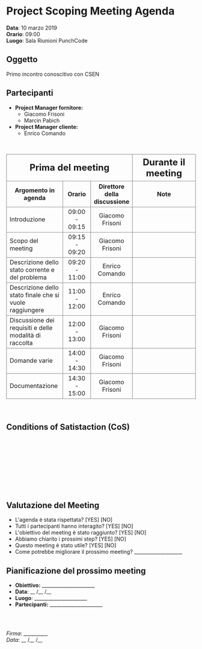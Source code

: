 # Project Scoping Meeting Agenda

**Data**: 10 marzo 2019  
**Orario**: 09:00  
**Luogo**: Sala Riunioni PunchCode

## Oggetto
Primo incontro conoscitivo con CSEN

## Partecipanti
- **Project Manager fornitore:**
    - Giacomo Frisoni
    - Marcin Pabich
- **Project Manager cliente:**
    - Enrico Comando

<br/>

<style>
    table tr td, table tr th {
        border: 1px solid gray;
        overflow: hidden;
        word-break: normal;
        text-align: center;
    }

    table tr td:first-child {
        text-align: left;
    }

    table tr th.big {
        font-size: 1.5em;
    }

    table tr th.first {
        width: 30%;
    }

    table tr th.second {
        width: 15%;
    }

    table tr th.third {
        width: 20%;
    }

    table tr th.fourth {
        width: 50%;
    }
</style>

<table>
    <tr>
        <th class="big" colspan="3">Prima del meeting</th>
        <th class="big" colspan="1">Durante il meeting</th>
    </tr>
    <tr>
        <th class="first">Argomento in agenda</th>
        <th class="second">Orario</th>
        <th class="third">Direttore della discussione</th>
        <th class="fourth">Note</th>
    </tr>
    <tr>
        <td>Introduzione</td>
        <td>09:00 - 09:15</td>
        <td>Giacomo Frisoni</td>
        <td></td>
    </tr>
    <tr>
        <td>Scopo del meeting</td>
        <td>09:15 - 09:20</td>
        <td>Giacomo Frisoni</td>
        <td></td>
    </tr>
    <tr>
        <td>Descrizione dello stato corrente e del problema</td>
        <td>09:20 - 11:00</td>
        <td>Enrico Comando</td>
        <td></td>
    </tr>
    <tr>
        <td>Descrizione dello stato finale che si vuole raggiungere</td>
        <td>11:00 - 12:00</td>
        <td>Enrico Comando</td>
        <td></td>
    </tr>
    <tr>
        <td>Discussione dei requisiti e delle modalità di raccolta</td>
        <td>12:00 - 13:00</td>
        <td>Giacomo Frisoni</td>
        <td></td>
    </tr>
    <tr>
        <td>Domande varie</td>
        <td>14:00 - 14:30</td>
        <td>Giacomo Frisoni</td>
        <td></td>
    </tr>
    <tr>
        <td>Documentazione</td>
        <td>14:30 - 15:00</td>
        <td>Giacomo Frisoni</td>
        <td></td>
    </tr>
</table>

<br/>

## Conditions of Satistaction (CoS)
<br/>
<br/>
<br/>
<br/>
<br/>
<br/>
<br/>
<br/>

## Valutazione del Meeting
 - L'agenda è stata rispettata? [YES] [NO]
 - Tutti i partecipanti hanno interagito? [YES] [NO]
 - L'obiettivo del meeting è stato raggiunto? [YES] [NO]
 - Abbiamo chiarito i prossimi step? [YES] [NO]
 - Questo meeting è stato utile? [YES] [NO]
 - Come potrebbe migliorare il prossimo meeting? ____________________

## Pianificazione del prossimo meeting
 - **Obiettivo:** ______________________
 - **Data**: __ /__ /__
 - **Luogo**: ______________________
 - **Partecipanti:** ______________________

<br/>


## 
*Firma*: __________  
*Data*: __ /__ /__
